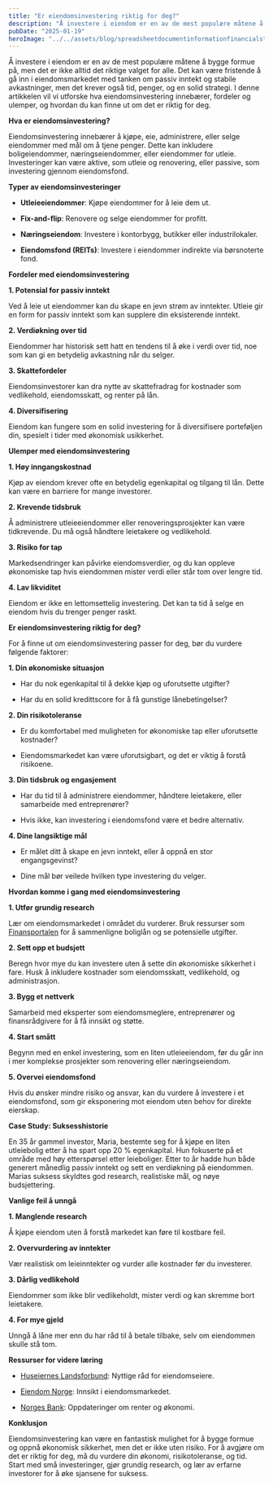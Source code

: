 ```yaml
---
title: "Er eiendomsinvestering riktig for deg?"
description: "Å investere i eiendom er en av de mest populære måtene å bygge formue på, men det er ikke alltid det riktige valget for alle. Det kan være fristende å gå inn i eiendomsmarkedet med tanken om passiv inntekt og stabile avkastninger, men det krever også tid, penger, og en solid strategi. I denne artikkelen &#8230; Read more"
pubDate: "2025-01-19"
heroImage: "../../assets/blog/spreadsheetdocumentinformationfinancialstartupconc.jpg"
---
```


Å investere i eiendom er en av de mest populære måtene å bygge formue på, men det er ikke alltid det riktige valget for alle. Det kan være fristende å gå inn i eiendomsmarkedet med tanken om passiv inntekt og stabile avkastninger, men det krever også tid, penger, og en solid strategi. I denne artikkelen vil vi utforske hva eiendomsinvestering innebærer, fordeler og ulemper, og hvordan du kan finne ut om det er riktig for deg.

**Hva er eiendomsinvestering?**

Eiendomsinvestering innebærer å kjøpe, eie, administrere, eller selge eiendommer med mål om å tjene penger. Dette kan inkludere boligeiendommer, næringseiendommer, eller eiendommer for utleie. Investeringer kan være aktive, som utleie og renovering, eller passive, som investering gjennom eiendomsfond.

**Typer av eiendomsinvesteringer**

- **Utleieeiendommer**: Kjøpe eiendommer for å leie dem ut.

- **Fix-and-flip**: Renovere og selge eiendommer for profitt.

- **Næringseiendom**: Investere i kontorbygg, butikker eller industrilokaler.

- **Eiendomsfond (REITs)**: Investere i eiendommer indirekte via børsnoterte fond.

**Fordeler med eiendomsinvestering**

**1. Potensial for passiv inntekt**

Ved å leie ut eiendommer kan du skape en jevn strøm av inntekter. Utleie gir en form for passiv inntekt som kan supplere din eksisterende inntekt.

**2. Verdiøkning over tid**

Eiendommer har historisk sett hatt en tendens til å øke i verdi over tid, noe som kan gi en betydelig avkastning når du selger.

**3. Skattefordeler**

Eiendomsinvestorer kan dra nytte av skattefradrag for kostnader som vedlikehold, eiendomsskatt, og renter på lån.

**4. Diversifisering**

Eiendom kan fungere som en solid investering for å diversifisere porteføljen din, spesielt i tider med økonomisk usikkerhet.

**Ulemper med eiendomsinvestering**

**1. Høy inngangskostnad**

Kjøp av eiendom krever ofte en betydelig egenkapital og tilgang til lån. Dette kan være en barriere for mange investorer.

**2. Krevende tidsbruk**

Å administrere utleieeiendommer eller renoveringsprosjekter kan være tidkrevende. Du må også håndtere leietakere og vedlikehold.

**3. Risiko for tap**

Markedsendringer kan påvirke eiendomsverdier, og du kan oppleve økonomiske tap hvis eiendommen mister verdi eller står tom over lengre tid.

**4. Lav likviditet**

Eiendom er ikke en lettomsettelig investering. Det kan ta tid å selge en eiendom hvis du trenger penger raskt.

**Er eiendomsinvestering riktig for deg?**

For å finne ut om eiendomsinvestering passer for deg, bør du vurdere følgende faktorer:

**1. Din økonomiske situasjon**

- Har du nok egenkapital til å dekke kjøp og uforutsette utgifter?

- Har du en solid kredittscore for å få gunstige lånebetingelser?

**2. Din risikotoleranse**

- Er du komfortabel med muligheten for økonomiske tap eller uforutsette kostnader?

- Eiendomsmarkedet kan være uforutsigbart, og det er viktig å forstå risikoene.

**3. Din tidsbruk og engasjement**

- Har du tid til å administrere eiendommer, håndtere leietakere, eller samarbeide med entreprenører?

- Hvis ikke, kan investering i eiendomsfond være et bedre alternativ.

**4. Dine langsiktige mål**

- Er målet ditt å skape en jevn inntekt, eller å oppnå en stor engangsgevinst?

- Dine mål bør veilede hvilken type investering du velger.

**Hvordan komme i gang med eiendomsinvestering**

**1. Utfør grundig research**

Lær om eiendomsmarkedet i området du vurderer. Bruk ressurser som [Finansportalen](https://www.finansportalen.no) for å sammenligne boliglån og se potensielle utgifter.

**2. Sett opp et budsjett**

Beregn hvor mye du kan investere uten å sette din økonomiske sikkerhet i fare. Husk å inkludere kostnader som eiendomsskatt, vedlikehold, og administrasjon.

**3. Bygg et nettverk**

Samarbeid med eksperter som eiendomsmeglere, entreprenører og finansrådgivere for å få innsikt og støtte.

**4. Start smått**

Begynn med en enkel investering, som en liten utleieeiendom, før du går inn i mer komplekse prosjekter som renovering eller næringseiendom.

**5. Overvei eiendomsfond**

Hvis du ønsker mindre risiko og ansvar, kan du vurdere å investere i et eiendomsfond, som gir eksponering mot eiendom uten behov for direkte eierskap.

**Case Study: Suksesshistorie**

En 35 år gammel investor, Maria, bestemte seg for å kjøpe en liten utleiebolig etter å ha spart opp 20 % egenkapital. Hun fokuserte på et område med høy etterspørsel etter leieboliger. Etter to år hadde hun både generert månedlig passiv inntekt og sett en verdiøkning på eiendommen. Marias suksess skyldtes god research, realistiske mål, og nøye budsjettering.

**Vanlige feil å unngå**

**1. Manglende research**

Å kjøpe eiendom uten å forstå markedet kan føre til kostbare feil.

**2. Overvurdering av inntekter**

Vær realistisk om leieinntekter og vurder alle kostnader før du investerer.

**3. Dårlig vedlikehold**

Eiendommer som ikke blir vedlikeholdt, mister verdi og kan skremme bort leietakere.

**4. For mye gjeld**

Unngå å låne mer enn du har råd til å betale tilbake, selv om eiendommen skulle stå tom.

**Ressurser for videre læring**

- [Huseiernes Landsforbund](https://www.huseierne.no): Nyttige råd for eiendomseiere.

- [Eiendom Norge](https://www.eiendomnorge.no): Innsikt i eiendomsmarkedet.

- [Norges Bank](https://www.norges-bank.no): Oppdateringer om renter og økonomi.

**Konklusjon**

Eiendomsinvestering kan være en fantastisk mulighet for å bygge formue og oppnå økonomisk sikkerhet, men det er ikke uten risiko. For å avgjøre om det er riktig for deg, må du vurdere din økonomi, risikotoleranse, og tid. Start med små investeringer, gjør grundig research, og lær av erfarne investorer for å øke sjansene for suksess.